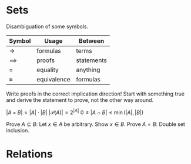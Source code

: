 
# Sets

Disambiguation of some symbols.

| Symbol     | Usage       | Between    |
| ---------- | ----------- | ---------- |
| $\to$      | formulas    | terms      |
| $\implies$ | proofs      | statements |
| $=$        | equality    | anything   |
| $\equiv$   | equivalence | formulas   |

Write proofs in the correct implication direction! Start with something true and derive the statement to prove, not the other way around.

$|A\times B | = |A| \cdot |B|$
$|\mathcal{P}(A)| = 2^{|A|}$
$0 \leq |A \cap B| \leq \min(|A|, |B|)$


Prove $A \subseteq B$: Let $x \in A$ be arbitrary. Show $x \in B$.
Prove $A = B$: Double set inclusion.


# Relations

